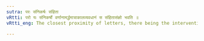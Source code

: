 ```yaml
---
sutra: परः संनिकर्षः संहिता
vRtti: परो यः संनिकर्षो वर्णानामर्द्धमात्राकालव्यवधानं स संहितासंज्ञो भवति ॥
vRtti_eng: The closest proximity of letters, there being the intervention of half a _matra_ or prosodial length between them, is called contact or _sanhita_.

---
```

